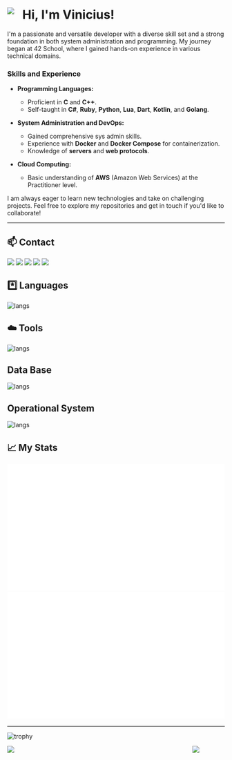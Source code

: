 # Hi, I'm Vinicius! <a href="#"><img align='left' src='../../../stuff/blob/main/shakehand.gif' width='35'></a>
I'm a passionate and versatile developer with a diverse skill set and a strong foundation in both system administration and programming. My journey began at 42 School, where I gained hands-on experience in various technical domains.

### Skills and Experience

- **Programming Languages:** 
  - Proficient in **C** and **C++**.
  - Self-taught in **C#**, **Ruby**, **Python**, **Lua**, **Dart**, **Kotlin**, and **Golang**.

- **System Administration and DevOps:**
  - Gained comprehensive sys admin skills.
  - Experience with **Docker** and **Docker Compose** for containerization.
  - Knowledge of **servers** and **web protocols**.

- **Cloud Computing:**
  - Basic understanding of **AWS** (Amazon Web Services) at the Practitioner level.

I am always eager to learn new technologies and take on challenging projects. Feel free to explore my repositories and get in touch if you'd like to collaborate!

---

## 📫 Contact

<div align="left" style="display:inline_block"> 
  <a href="https://www.linkedin.com/in/vfreitass/" target="_blank"><img src="https://img.shields.io/badge/LinkedIn-0077B5?style=for-the-badge&logo=linkedin&logoColor=white" target="_blank"></a> 
  <a href="https://app.slack.com/client/T039P7U66/D05Q1NU9G58" target="_blank"><img src="https://img.shields.io/badge/Slack-4A154B?style=for-the-badge&logo=slack&logoColor=white" target="_blank"></a> 
  <a href = "mailto:niviciusdev@gmail.com"><img src="https://img.shields.io/badge/Gmail-D14836?style=for-the-badge&logo=gmail&logoColor=white" target="_blank"></a>
 <a href="https://discord.gg/vde-frei#1622" target="_blank"><img src="https://img.shields.io/badge/Discord-7289DA?style=for-the-badge&logo=discord&logoColor=white" target="_blank"></a> 
  <a href="https://instagram.com/niviciusdev" target="_blank"><img src="https://img.shields.io/badge/-Instagram-%23E4405F?style=for-the-badge&logo=instagram&logoColor=white" target="_blank"></a>

## *️⃣ Languages
![langs](https://skillicons.dev/icons?i=c,cpp,cs,go,python,elixir,lua,ruby,dart,kotlin,ktor,html,css,javascript,java&perline=)

## ☁️ Tools
![langs](https://skillicons.dev/icons?i=git,github,docker,nginx,bitbucket,aws,bash,vim,androidstudio,vscode,neovim,sublime,cmake,clion,redis&perline=)

## Data Base
![langs](https://skillicons.dev/icons?i=postgres,sqlite,mysql&perline=)

## Operational System
![langs](https://skillicons.dev/icons?i=linux,windows,apple&perline=)


## 📈 My Stats

[![status](https://raw.githubusercontent.com/0bvim/github-stats-transparent/output/generated/overview.svg)](#)
[![languages](https://raw.githubusercontent.com/0bvim/github-stats-transparent/output/generated/languages.svg)](#)



---



![trophy](https://github-profile-trophy.vercel.app/?username=0bvim&theme=darkhub&rank=-C&column=-1&no-bg=true&no-frame=true) 

![](https://komarev.com/ghpvc/?username=vinicius-f-pereira&color=blue&style=flat-square)
<a href="#"><img align='right' src='../../../stuff/blob/main/alucard.gif' width='75'></a>
